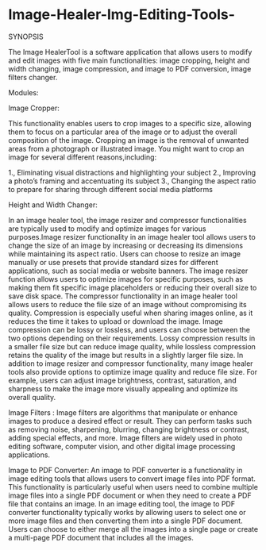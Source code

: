 # Image-Healer-Img-Editing-Tools-

SYNOPSIS 

  The Image HealerTool is a software application that allows users to modify and edit images with five main functionalities: image cropping, height and width changing, image compression, and image to PDF conversion, image filters changer.

Modules:

Image Cropper: 

  This functionality enables users to crop images to a specific size, allowing them to focus on a particular area of the image or to adjust the overall composition of the image. Cropping an image is the removal of unwanted areas from a photograph or illustrated image. You might want to crop an image for several different reasons,including:
  
 1., Eliminating visual distractions and highlighting your subject
 2., Improving a photo’s framing and accentuating its subject
 3., Changing the aspect ratio to prepare for sharing through different social media platforms

Height and Width Changer:

  In an image healer tool, the image resizer and compressor functionalities are typically used to modify and optimize images for various purposes.Image resizer functionality in an image healer  tool allows users to change the size of an image by increasing or decreasing its dimensions while maintaining its aspect ratio. Users can choose to resize an image manually or use presets that provide standard sizes for different applications, such as social media or website banners. The image resizer function allows users to optimize images for specific purposes, such as making them fit specific image placeholders or reducing their overall size to save disk space.
  The compressor functionality in an image healer  tool allows users to reduce the file size of an image without compromising its quality. Compression is especially useful when sharing images online, as it reduces the time it takes to upload or download the image. Image compression can be lossy or lossless, and users can choose between the two options depending on their requirements. Lossy compression results in a smaller file size but can reduce image quality, while lossless compression retains the quality of the image but results in a slightly larger file size.
  In addition to image resizer and compressor functionality, many image healer  tools also provide options to optimize image quality and reduce file size. For example, users can adjust image brightness, contrast, saturation, and sharpness to make the image more visually appealing and optimize its overall quality.

Image Filters :
  Image filters are algorithms that manipulate or enhance images to produce a desired effect or result. They can perform tasks such as removing noise, sharpening, blurring, changing brightness or contrast, adding special effects, and more. Image filters are widely used in photo editing software, computer vision, and other digital image processing applications.

Image to PDF Converter:
  An image to PDF converter is a functionality in image editing tools that allows users to convert image files into PDF format. This functionality is particularly useful when users need to combine multiple image files into a single PDF document or when they need to create a PDF file that contains an image.
In an image editing tool, the image to PDF converter functionality typically works by allowing users to select one or more image files and then converting them into a single PDF document. Users can choose to either merge all the images into a single page or create a multi-page PDF document that includes all the images.






